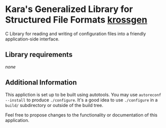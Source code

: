 # Kara's Generalized Library for Structured File Formats [krossgen](https://github.com/Kara1147/krossgen)
C Library for reading and writing of configuration files into a friendly
application-side interface.

## Library requirements
*none*

## Additional Information
This appliction is set up to be built using autotools. You may use
`autoreconf --install` to produce `./configure`. It's a good idea to use
`./configure` in a `build/` subdirectory or outside of the build tree.

Feel free to propose changes to the functionality or documentation of this
application.
